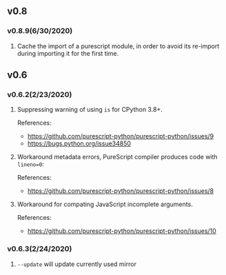 ## v0.8

### v0.8.9(6/30/2020)
1. Cache the import of a purescript module, in order to avoid its re-import during 
   importing it for the first time.

## v0.6

### v0.6.2(2/23/2020)

1. Suppressing warning of using `is` for CPython 3.8+.
   
   References:
   - https://github.com/purescript-python/purescript-python/issues/9
   - https://bugs.python.org/issue34850
 
 2. Workaround metadata errors, PureScript compiler produces code with `lineno=0`:
   
    References:
    - https://github.com/purescript-python/purescript-python/issues/8
 
 
 3. Workaround for compating JavaScript incomplete arguments.
    
    References:
    - https://github.com/purescript-python/purescript-python/issues/10
   
### v0.6.3(2/24/2020)

1. `--update` will update currently used mirror
